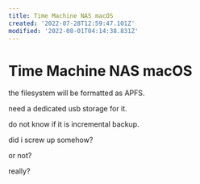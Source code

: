 ```yaml
---
title: Time Machine NAS macOS
created: '2022-07-28T12:59:47.101Z'
modified: '2022-08-01T04:14:38.831Z'
---
```


# Time Machine NAS macOS

the filesystem will be formatted as APFS.

need a dedicated usb storage for it.

do not know if it is incremental backup.

did i screw up somehow?

or not?

really?
